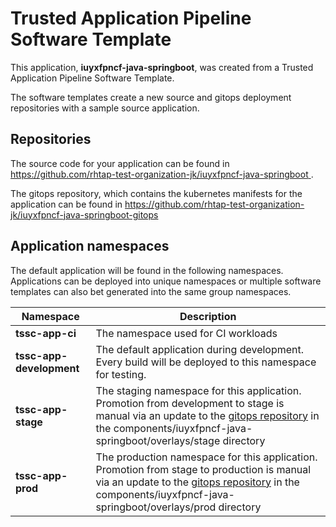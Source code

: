 # Trusted Application Pipeline Software Template

This application, **iuyxfpncf-java-springboot**, was created from a Trusted Application Pipeline Software Template.

The software templates create a new source and gitops deployment repositories with a sample source application. 

## Repositories

The source code for your application can be found in [https://github.com/rhtap-test-organization-jk/iuyxfpncf-java-springboot ](https://github.com/rhtap-test-organization-jk/iuyxfpncf-java-springboot ).
 
The gitops repository, which contains the kubernetes manifests for the application can be found in 
[https://github.com/rhtap-test-organization-jk/iuyxfpncf-java-springboot-gitops ](https://github.com/rhtap-test-organization-jk/iuyxfpncf-java-springboot-gitops ) 

## Application namespaces 

The default application will be found in the following namespaces. Applications can be deployed into unique namespaces or multiple software templates can also bet generated into the same group namespaces.  

|  Namespace   |  Description   |  
| -------- | -------- |
| **tssc-app-ci** | The namespace used for CI workloads |
| **tssc-app-development** | The default application during development. Every build will be deployed to this namespace for testing. |
| **tssc-app-stage** | The staging namespace for this application. Promotion from development to stage is manual via an update to the [gitops repository](https://github.com/rhtap-test-organization-jk/iuyxfpncf-java-springboot-gitops ) in the components/iuyxfpncf-java-springboot/overlays/stage directory |
| **tssc-app-prod** | The production namespace for this application. Promotion from stage to production is manual via an update to the [gitops repository](https://github.com/rhtap-test-organization-jk/iuyxfpncf-java-springboot-gitops ) in the components/iuyxfpncf-java-springboot/overlays/prod directory |